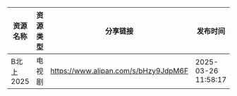 | 资源名称    | 资源类型 | 分享链接                                 | 发布时间                |
| ------- | ---- | ------------------------------------ | ------------------- |
| B北上2025 | 电视剧  | https://www.alipan.com/s/bHzy9JdpM6F | 2025-03-26 11:58:17 |
